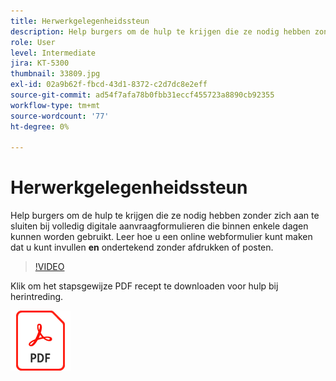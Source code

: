 ```yaml
---
title: Herwerkgelegenheidssteun
description: Help burgers om de hulp te krijgen die ze nodig hebben zonder zich aan te sluiten bij volledig digitale aanvraagformulieren die binnen enkele dagen kunnen worden gebruikt
role: User
level: Intermediate
jira: KT-5300
thumbnail: 33809.jpg
exl-id: 02a9b62f-fbcd-43d1-8372-c2d7dc8e2eff
source-git-commit: ad54f7afa78b0fbb31eccf455723a8890cb92355
workflow-type: tm+mt
source-wordcount: '77'
ht-degree: 0%

---
```


# Herwerkgelegenheidssteun

Help burgers om de hulp te krijgen die ze nodig hebben zonder zich aan te sluiten bij volledig digitale aanvraagformulieren die binnen enkele dagen kunnen worden gebruikt. Leer hoe u een online webformulier kunt maken dat u kunt invullen **en** ondertekend zonder afdrukken of posten.

>[!VIDEO](https://video.tv.adobe.com/v/33809?quality=12&learn=on&hidetitle=true)

Klik om het stapsgewijze PDF recept te downloaden voor hulp bij herintreding.

[![PDF-ontvanger downloaden](../assets/acrobat_PDF_96.png)](../assets/UseCaseRecipe-EN-CreatingWebForms-Reemployment.pdf)
